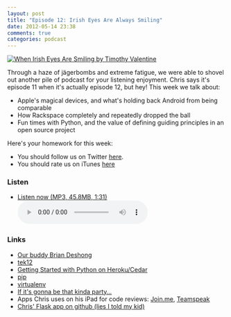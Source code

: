 ```yaml
---
layout: post
title: "Episode 12: Irish Eyes Are Always Smiling"
date: 2012-05-14 23:38
comments: true
categories: podcast
---
```


[![When Irish Eyes Are Smiling by Timothy Valentine](http://farm1.staticflickr.com/177/422533791_5427611ba5.jpg)](http://www.flickr.com/photos/el_ramon/422533791/ "When Irish Eyes Are Smiling by Timothy Valentine")

Through a haze of jägerbombs and extreme fatigue, we were able to shovel out another pile of podcast for your listening enjoyment. Chris says it's episode 11 when it's actually episode 12, but hey! This week we talk about:

* Apple's magical devices, and what's holding back Android from being comparable
* How Rackspace completely and repeatedly dropped the ball
* Fun times with Python, and the value of defining guiding principles in an open source project

Here's your homework for this week:

* You should follow us on Twitter [here](https://twitter.com/dev_hell).
* You should rate us on iTunes [here](http://itunes.apple.com/us/podcast/dev-hell/id489840699)

### Listen

* <a href="http://devhell.s3.amazonaws.com/ep12-64mono.mp3" rel="enclosure">Listen now (MP3, 45.8MB, 1:31)</a>    
	<audio controls src="http://devhell.s3.amazonaws.com/ep12-64mono.mp3">

### Links

* [Our buddy Brian Deshong](https://twitter.com/bdeshong)
* [tek12](http://tek12.phparch.com/)
* [Getting Started with Python on Heroku/Cedar](https://devcenter.heroku.com/articles/python)
* [pip](http://pypi.python.org/pypi/pip)
* [virtualenv](http://pypi.python.org/pypi/virtualenv)
* [If it's gonna be that kinda party…](http://www.hark.com/clips/jxrlfwbzvb-im-gonna-stick-my-dick-in-the-mashed-potatoes)
* Apps Chris uses on his iPad for code reviews: [Join.me](https://join.me/), [Teamspeak](http://www.teamspeak.us/)
* [Chris' Flask app on github (lies I told my kid)](https://github.com/chartjes/liesitoldmykids)
